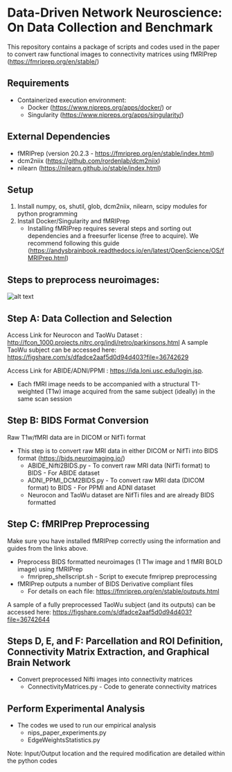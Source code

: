# Data-Driven Network Neuroscience: On Data Collection and Benchmark

This repository contains a package of scripts and codes used in the paper to convert raw functional images to connectivity matrices using fMRIPrep (https://fmriprep.org/en/stable/)

## Requirements
* Containerized execution environment: 
	* Docker (https://www.nipreps.org/apps/docker/) or 
	* Singularity (https://www.nipreps.org/apps/singularity/)

## External Dependencies
* fMRIPrep (version 20.2.3 - https://fmriprep.org/en/stable/index.html)
* dcm2niix (https://github.com/rordenlab/dcm2niix)
* nilearn (https://nilearn.github.io/stable/index.html)

## Setup

1. Install numpy, os, shutil, glob, dcm2niix, nilearn, scipy modules for python programming
2. Install Docker/Singularity and fMRIPrep 
	* Installing fMRIPrep requires several steps and sorting out dependencies and a freesurfer license (free to acquire). We recommend following this guide (https://andysbrainbook.readthedocs.io/en/latest/OpenScience/OS/fMRIPrep.html)

## Steps to preprocess neuroimages:

![alt text](https://raw.githubusercontent.com/bna-data-analysis/extract-brain-network/main/asset/nips_flowchart.png)

## Step A: Data Collection and Selection
Access Link for Neurocon and TaoWu Dataset : http://fcon_1000.projects.nitrc.org/indi/retro/parkinsons.html
A sample TaoWu subject can be accessed here: https://figshare.com/s/dfadce2aaf5d0d94d403?file=36742629

Access Link for ABIDE/ADNI/PPMI : https://ida.loni.usc.edu/login.jsp. 

* Each fMRI image needs to be accompanied with a structural T1-weighted (T1w) image acquired from the same subject (ideally) in the same scan session

## Step B: BIDS Format Conversion

Raw T1w/fMRI data are in DICOM or NifTi format 
* This step is to convert raw MRI data in either DICOM or NifTi into BIDS format (https://bids.neuroimaging.io/)
	* ABIDE_Nifti2BIDS.py - To convert raw MRI data (NifTi format) to BIDS - For ABIDE dataset
	* ADNI_PPMI_DCM2BIDS.py - To convert raw MRI data (DICOM format) to BIDS - For PPMI and ADNI dataset
	* Neurocon and TaoWu dataset are NifTi files and are already BIDS formatted

## Step C: fMRIPrep Preprocessing

Make sure you have installed fMRIPrep correctly using the information and guides from the links above.

* Preprocess BIDS formatted neuroimages (1 T1w image and 1 fMRI BOLD image) using fMRIPrep
	* fmriprep_shellscript.sh - Script to execute fmriprep preprocessing
* fMRIPrep outputs a number of BIDS Derivative compliant files
	* For details on each file: https://fmriprep.org/en/stable/outputs.html

A sample of a fully preprocessed TaoWu subject (and its outputs) can be accessed here: https://figshare.com/s/dfadce2aaf5d0d94d403?file=36742644

## Steps D, E, and F: Parcellation and ROI Definition, Connectivity Matrix Extraction, and Graphical Brain Network

* Convert preprocessed Nifti images into connectivity matrices
	* ConnectivityMatrices.py - Code to generate connectivity matrices

## Perform Experimental Analysis

* The codes we used to run our empirical analysis 
	* nips_paper_experiments.py
	* EdgeWeightsStatistics.py

Note: Input/Output location and the required modification are detailed within the python codes


